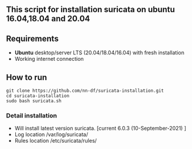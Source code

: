 ## This script for installation suricata on ubuntu 16.04,18.04 and 20.04

## Requirements
- **Ubuntu** desktop/server LTS (20.04/18.04/16.04) with fresh installation
- Working internet connection

## How to run
```
git clone https://github.com/nn-df/suricata-installation.git
cd suricata-installation
sudo bash suricata.sh
```

### Detail installation
- Will install latest version suricata. [current 6.0.3 (10-September-2021) ]
- Log location /var/log/suricata/
- Rules location /etc/suricata/rules/

